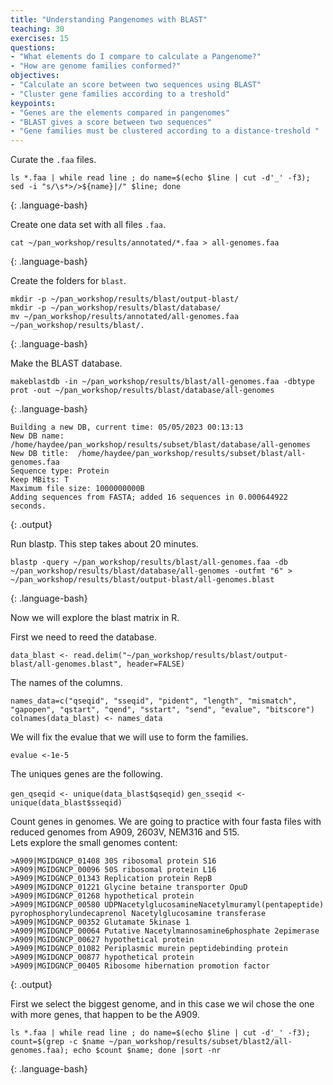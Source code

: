 ```yaml
---
title: "Understanding Pangenomes with BLAST"
teaching: 30
exercises: 15
questions:
- "What elements do I compare to calculate a Pangenome?"
- "How are genome families conformed?"
objectives:
- "Calculate an score between two sequences using BLAST"
- "Cluster gene families according to a treshold"
keypoints:
- "Genes are the elements compared in pangenomes"
- "BLAST gives a score between two sequences"
- "Gene families must be clustered according to a distance-treshold "
---
```


Curate the `.faa` files.

~~~
ls *.faa | while read line ; do name=$(echo $line | cut -d'_' -f3); sed -i "s/\s*>/>${name}|/" $line; done
~~~
{: .language-bash}

Create one data set with all files `.faa`.
~~~
cat ~/pan_workshop/results/annotated/*.faa > all-genomes.faa
~~~
{: .language-bash}

Create the folders for `blast`.

~~~
mkdir -p ~/pan_workshop/results/blast/output-blast/
mkdir -p ~/pan_workshop/results/blast/database/
mv ~/pan_workshop/results/annotated/all-genomes.faa ~/pan_workshop/results/blast/.
~~~
{: .language-bash}

Make the BLAST database.

~~~
makeblastdb -in ~/pan_workshop/results/blast/all-genomes.faa -dbtype prot -out ~/pan_workshop/results/blast/database/all-genomes 
~~~
{: .language-bash}

~~~
Building a new DB, current time: 05/05/2023 00:13:13
New DB name:   /home/haydee/pan_workshop/results/subset/blast/database/all-genomes
New DB title:  /home/haydee/pan_workshop/results/subset/blast/all-genomes.faa
Sequence type: Protein
Keep MBits: T
Maximum file size: 1000000000B
Adding sequences from FASTA; added 16 sequences in 0.000644922 seconds.
~~~
{: .output}


Run blastp. This step takes about 20 minutes.

~~~
blastp -query ~/pan_workshop/results/blast/all-genomes.faa -db ~/pan_workshop/results/blast/database/all-genomes -outfmt "6" > ~/pan_workshop/results/blast/output-blast/all-genomes.blast
~~~
{: .language-bash}

Now we will explore the blast matrix in R.

First we need to reed the database.

`data_blast <- read.delim("~/pan_workshop/results/blast/output-blast/all-genomes.blast", header=FALSE)`

The names of the columns.

`names_data=c("qseqid", "sseqid", "pident", "length", "mismatch", "gapopen", "qstart", "qend", "sstart", "send", "evalue", "bitscore")`
`colnames(data_blast) <- names_data`
  
 We will fix the evalue that we will use to form the families.
 
`evalue <-1e-5`

The uniques genes are the following.

`gen_qseqid <- unique(data_blast$qseqid)`
`gen_sseqid <- unique(data_blast$sseqid)`


Count genes in genomes.
We are going to practice with four fasta files with reduced genomes from A909, 2603V, NEM316 and 515.  
Lets explore the small genomes content:


~~~~
>A909|MGIDGNCP_01408 30S ribosomal protein S16
>A909|MGIDGNCP_00096 50S ribosomal protein L16
>A909|MGIDGNCP_01343 Replication protein RepB
>A909|MGIDGNCP_01221 Glycine betaine transporter OpuD
>A909|MGIDGNCP_01268 hypothetical protein
>A909|MGIDGNCP_00580 UDPNacetylglucosamineNacetylmuramyl(pentapeptide) pyrophosphorylundecaprenol Nacetylglucosamine transferase
>A909|MGIDGNCP_00352 Glutamate 5kinase 1
>A909|MGIDGNCP_00064 Putative Nacetylmannosamine6phosphate 2epimerase
>A909|MGIDGNCP_00627 hypothetical protein
>A909|MGIDGNCP_01082 Periplasmic murein peptidebinding protein
>A909|MGIDGNCP_00877 hypothetical protein
>A909|MGIDGNCP_00405 Ribosome hibernation promotion factor
~~~~
{: .output}

First we select the biggest genome, and in this case we wil chose the one with more genes, that happen to be the A909.  
~~~
ls *.faa | while read line ; do name=$(echo $line | cut -d'_' -f3); count=$(grep -c $name ~/pan_workshop/results/subset/blast2/all-genomes.faa); echo $count $name; done |sort -nr
~~~
{: .language-bash}

